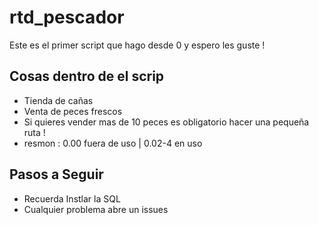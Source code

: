 # rtd_pescador

Este es el primer script que hago desde 0 y espero les guste !

## Cosas dentro de el scrip
- Tienda de cañas
- Venta de peces frescos
- Si quieres vender mas de 10 peces es obligatorio hacer una pequeña ruta !
- resmon : 0.00 fuera de uso | 0.02-4 en uso


## Pasos a Seguir
- Recuerda Instlar la SQL
- Cualquier problema abre un issues



